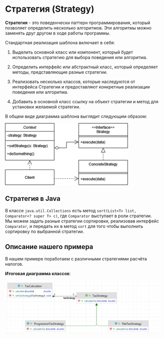 # Стратегия (Strategy)

**Стратегия** - это поведенчески паттерн программирования, который позволяет определить несколько алгоритмов. Эти
алгоритмы можно заменять друг другом в ходе работы программы.

Стандартная реализация шаблона включает в себя:

1. Выделить основной класс или компонент, который будет использовать стратегию для выбора поведения или алгоритма.

2. Определить интерфейс или абстрактный класс, который определяет методы, представляющие разные стратегии.

3. Реализовать несколько классов, которые наследуются от интерфейса Стратегии и предоставляют конкретные реализации
   поведения или алгоритма.

4. Добавить в основной класс ссылку на объект стратегии и метод для установки желаемой стратегии.

В общем виде диаграмма шаблона выглядит следующим образом:

![](images/Strategy.png)

## Стратегия в Java

В классе `java.util.Collections` есть метод `sort(List<T> list, Comparator<? super T> c)`, где `Comparator` выступает в
роли стратегии. Мы можем задать разные стратегии сортировки, реализовав интерфейс `Comparator`, и передать их в метод
`sort` для того чтобы выполнить сортировку по выбранной стратегии.

## Описание нашего примера

В нашем примере поработаем с различными стратегиями расчёта налогов.

**Итоговая диаграмма классов**:

![](images/classes.png)